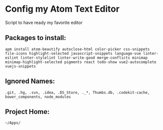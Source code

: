 # Config my Atom Text Editor
Script to have ready my favorite editor

## Packages to install:
	apm install atom-beautify autoclose-html color-picker css-snippets file-icons highlight-selected javascript-snippets language-vue linter-eslint linter-stylelint linter-write-good merge-conflicts minimap minimap-highlight-selected pigments react todo-show vue2-autocomplete vuejs-snippets

## Ignored Names:
	.git, .hg, .svn, .idea, .DS_Store, ._*, Thumbs.db, .codekit-cache, bower_components, node_modules	

## Project Home:
	~/Apps/
